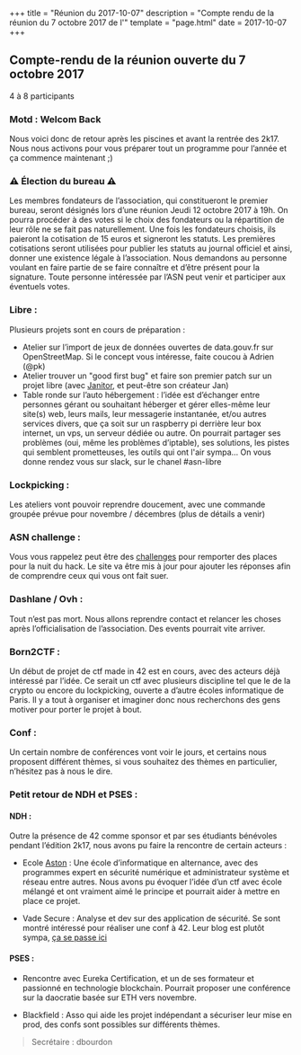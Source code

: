 +++
title = "Réunion du 2017-10-07"
description = "Compte rendu de la réunion du 7 octobre 2017 de l'"
template = "page.html"
date = 2017-10-07
+++

## Compte-rendu de la réunion ouverte du 7 octobre 2017
4 à 8 participants

### Motd : Welcom Back

Nous voici donc de retour après les piscines et avant la rentrée des 2k17. Nous nous activons pour vous préparer tout un programme pour l’année et ça commence maintenant ;)


### :warning: Élection du bureau :warning:

Les membres fondateurs de l’association, qui constitueront le premier bureau, seront désignés lors d’une réunion Jeudi 12 octobre 2017 à 19h.
On pourra procéder à des votes si le choix des fondateurs ou la répartition de leur rôle ne se fait pas naturellement.
Une fois les fondateurs choisis, ils paieront la cotisation de 15 euros et signeront les statuts.
Les premières cotisations seront utilisées pour publier les statuts au journal officiel et ainsi, donner une existence légale à l’association.
Nous demandons au personne voulant en faire partie de se faire connaître et d’être présent pour la signature.
Toute personne intéressée par l’ASN peut venir et participer aux éventuels votes.


### Libre :

Plusieurs projets sont en cours de préparation :
- Atelier sur l’import de jeux de données ouvertes de data.gouv.fr sur OpenStreetMap. Si le concept vous intéresse, faite coucou à Adrien (@pk)
- Atelier trouver un "good first bug" et faire son premier patch sur un projet libre (avec [Janitor](https://janitor.technology/), et peut-être son créateur Jan)
- Table ronde  sur l’auto hébergement : l’idée est d’échanger entre personnes gérant ou souhaitant héberger et gérer elles-même leur site(s) web, leurs mails, leur messagerie instantanée, et/ou autres services divers, que ça soit sur un raspberry pi derrière leur box internet, un vps, un serveur dédiée ou autre. On pourrait partager ses problèmes (oui, même les problèmes d’iptable), ses solutions, les pistes qui semblent prometteuses, les outils qui ont l'air sympa… On vous donne rendez vous sur slack, sur le chanel #asn-libre


### Lockpicking :

Les ateliers vont pouvoir reprendre doucement, avec une commande groupée prévue pour novembre / décembres (plus de détails a venir)


### ASN challenge :

Vous vous rappelez peut être des [challenges](https://asn.borntocode.in/challenges/) pour remporter des places pour la nuit du hack. Le site va être mis à jour pour ajouter les réponses afin de comprendre ceux qui vous ont fait suer.


### Dashlane / Ovh :

Tout n’est pas mort. Nous allons reprendre contact et relancer les choses après l’officialisation de l’association. Des events pourrait vite arriver.


### Born2CTF :

Un début de projet de ctf made in 42 est en cours, avec des acteurs déjà intéressé par l’idée. Ce serait un ctf avec plusieurs discipline tel que le de la crypto ou encore du lockpicking, ouverte a d’autre écoles informatique de Paris.  Il y a tout à organiser et imaginer donc nous recherchons des gens motiver pour porter le projet à bout.


### Conf :

Un certain nombre de conférences vont voir le jours, et certains nous proposent différent thèmes, si vous souhaitez des thèmes en particulier, n’hésitez pas à nous le dire.


### Petit retour de NDH et PSES :

#### NDH :

Outre la présence de 42 comme sponsor et par ses étudiants bénévoles pendant l’édition 2k17, nous avons pu faire la rencontre de certain acteurs :

- Ecole [Aston](http://www.aston-ecole.com/) : Une école d’informatique en alternance, avec des programmes expert en sécurité numérique et administrateur système et réseau entre autres. Nous avons pu évoquer l’idée d’un ctf avec école mélangé et ont vraiment aimé le principe et pourrait aider à mettre en place ce projet.

- Vade Secure : Analyse et dev sur  des application de sécurité. Se sont montré intéressé pour réaliser une conf à 42. Leur blog est plutôt sympa, [ça se passe ici](https://blog.vadesecure.com/fr/)


#### PSES :

- Rencontre avec Eureka Certification, et un de ses formateur et passionné en technologie blockchain. Pourrait proposer une conférence sur la daocratie basée sur ETH vers novembre.

- Blackfield : Asso qui aide les projet indépendant a sécuriser leur mise en prod, des confs sont possibles sur différents thèmes.


> Secrétaire : dbourdon
